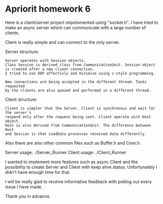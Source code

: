 # Apriorit homework 6

Here is a client/server project impolemented using "socket.h".
I have tried to make an async server which can communicate with a large number of clients.

Client is really simple and can connect to the only server.

Server structure:

    Server operates with Session objects.
    Class Session is derived class from CommunicationUnit. Session object is craeted after a new client connection.
    I tried to use OOP affectivly and minimize using c-style programming.

    New connections are being accepted in the different thread. Tasks requested
    by the clients are also queued and performed in a different thread.

Client structure:

    Client is simpler that the Server. Client is synchronous and wait for the server's
    respond only after the request being sent. Client operate wich Host object.
    Host is also derived from CommunicationUnit. The difference between Host
    and Session is that LoadData processes received data differently.


Also there are also other common files such as Buffer.h and Core.h.

Server usage: ./Server_Runner <port>
Client usage: ./Client_Runner <host> <port>

I wanted to implement more features such as async Client and the possibility to create Server and Client
with keep alive status. Unfortunately I didn't have enough time for that.


I will be really glad to receive informative feedback with poiting out every issue
I have made.

Thank you in advance.

